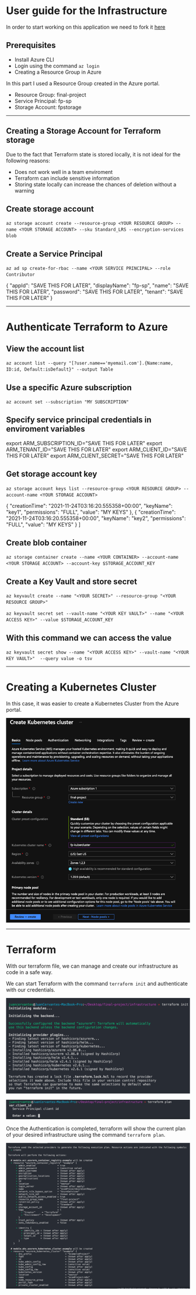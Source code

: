 # User guide for the Infrastructure

In order to start working on this application we need to fork it [here](https://github.com/juanjodevops/microservices-demo)


## Prerequisites 

- Install Azure CLI
- Login using the command `az login`
- Creating a Resource Group in Azure


In this part I used a Resource Group created in the Azure portal.

- Resource Group: final-project
- Service Principal: fp-sp
- Storage Account: fpstorage

---

## Creating a Storage Account for Terraform storage

Due to the fact that Terraform state is stored locally, it is not ideal for the following reasons:

- Does not work well in a team enviroment
- Terraform can include sensitive information
- Storing state locally can increase the chances of deletion without a warning

## Create storage account
`az storage account create --resource-group <YOUR RESOURCE GROUP> --name <YOUR STORAGE ACCOUNT> --sku Standard_LRS --encryption-services blob`

## Create a Service Principal 
`az ad sp create-for-rbac --name <YOUR SERVICE PRINCIPAL> --role Contributor`

{
  "appId": "SAVE THIS FOR LATER",
  "displayName": "fp-sp",
  "name": "SAVE THIS FOR LATER",
  "password": "SAVE THIS FOR LATER",
  "tenant": "SAVE THIS FOR LATER"
}

---

# Authenticate Terraform to Azure

## View the account list
`az account list --query "[?user.name=='myemail.com'].{Name:name, ID:id, Default:isDefault}" --output Table`

## Use a specific Azure subscription 
`az account set --subscription "MY SUBSCRIPTION"`

## Specify service principal credentials in enviroment variables

export ARM_SUBSCRIPTION_ID="SAVE THIS FOR LATER"
export ARM_TENANT_ID="SAVE THIS FOR LATER"
export ARM_CLIENT_ID="SAVE THIS FOR LATER"
export ARM_CLIENT_SECRET="SAVE THIS FOR LATER"

## Get storage account key
`az storage account keys list --resource-group <YOUR RESOURCE GROUP> --account-name <YOUR STORAGE ACCOUNT>`

  {
    "creationTime": "2021-11-24T03:16:20.555358+00:00",
    "keyName": "key1",
    "permissions": "FULL",
    "value": "MY KEYS"
  },
  {
    "creationTime": "2021-11-24T03:16:20.555358+00:00",
    "keyName": "key2",
    "permissions": "FULL",
    "value": "MY KEYS"
  }
]

## Create blob container
`az storage container create --name <YOUR CONTAINER> --account-name <YOUR STORAGE ACCOUNT> --account-key $STORAGE_ACCOUNT_KEY`


## Create a Key Vault and store secret
`az keyvault create --name "<YOUR SECRET>" --resource-group "<YOUR RESOURCE GROUP>"`


`az keyvault secret set --vault-name "<YOUR KEY VAULT>" --name "<YOUR ACCESS KEY>" --value $STORAGE_ACCOUNT_KEY`

## With this command we can access the value
`az keyvault secret show --name "<YOUR ACCESS KEY>" --vault-name "<YOUR KEY VAULT>"  --query value -o tsv`


---

# Creating a Kubernetes Cluster

In this case, it was easier to create a Kubernetes Cluster from the Azure portal. 

![](Documentation/img-infrastructure/1.creatingKubernetesCluster.png)

---

# Terraform 

With our terraform file, we can manage and create our infrastructure as code in a safe way. 

We can start Terraform with the command `terraform init` and authenticate with our credentials. 

![](Documentation/img-infrastructure/2.terraformInit.png)

![](Documentation/img-infrastructure/3.terraformAuth.png)

Once the Authentication is completed, terraform will show the current plan of your desired infrastructure using the command `terraform plan`. 

![](Documentation/img-infrastructure/4.terraformPlan.png)